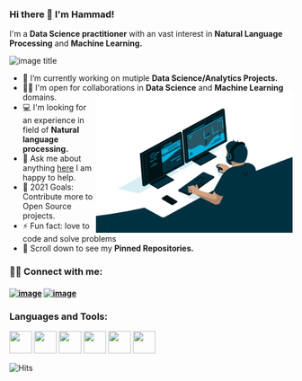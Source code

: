 ### Hi there 👋 I'm Hammad!

I'm a **Data Science practitioner** with an vast interest in **Natural Language Processing** and **Machine Learning.**

![image title](https://rushter.com/counter.svg)

* 🔭 I’m currently working on mutiple **Data Science/Analytics Projects.**         
* 🤝🏻 I'm open for collaborations in **Data Science** and **Machine Learning** domains.                                                                                                                                                                                                                      <img align="right" src= "https://raw.githubusercontent.com/sameer-patel-dev/sameer-patel-dev/main/code.gif" width="350" height="250"  />                                                                                               
* 💻 I'm looking for an experience in field of **Natural language processing.**
* 💬 Ask me about anything [here](https://www.linkedin.com/in/hammad-asif-32b54a207/) I am happy to help.
* 🥅 2021 Goals: Contribute more to Open Source projects.
* ⚡ Fun fact: love to code and solve problems
* 📌 Scroll down to see my **Pinned Repositories.**



### 🤝🏻 Connect with me:

#### [![image](https://user-images.githubusercontent.com/74875690/124563510-859c4a00-de59-11eb-9510-c4bb6151b4a8.png)](https://www.kaggle.com/hammad40241) [![image](https://user-images.githubusercontent.com/74875690/124565143-250e0c80-de5b-11eb-8a96-e57dde1f7385.png)](https://www.linkedin.com/in/hammad-asif-32b54a207/)


### Languages and Tools:
<img src= "https://user-images.githubusercontent.com/74875690/124754448-ab9e1900-df43-11eb-97e6-5f1f24b9edbf.png" width = 40 height = 40  /> <img src= "https://user-images.githubusercontent.com/74875690/124754706-f6b82c00-df43-11eb-8163-f2815c51fe39.png" height = 40 width = 40  />  <img src= "https://user-images.githubusercontent.com/74875690/124755159-747c3780-df44-11eb-9fd6-0c41669de7a8.png" height = 40 width = 40  />  <img src= "https://user-images.githubusercontent.com/74875690/124756775-48fa4c80-df46-11eb-9605-24553b12f87a.png" height = 40 width = 40  />  <img src= "https://user-images.githubusercontent.com/74875690/124758066-a773fa80-df47-11eb-91cc-370549e039e8.png" height = 40 width = 40  /> <img src= "https://user-images.githubusercontent.com/74875690/124757639-3c2a2880-df47-11eb-856d-3dc8fab4a367.png" height = 40 width = 40  />


<img src="https://hitcounter.pythonanywhere.com/nocount/tag.svg" alt="Hits">

